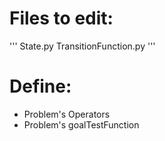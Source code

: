 # Files to edit:
'''
State.py
TransitionFunction.py
'''
# Define:
- Problem's Operators
- Problem's goalTestFunction
